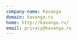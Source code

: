 ```yaml
---
company-name: Kavanga
domain: kavanga.ru
home: http://kavanga.ru/
email: privacy@kavanga.ru
---
```




